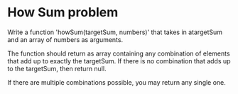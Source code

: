 # How Sum problem

Write a function 'howSum(targetSum, numbers)' that takes in atargetSum and an array of numbers as arguments.

The function should return as array containing any combination of elements that add up to exactly the targetSum. If there is no combination that adds up to the targetSum, then return null.

If there are multiple combinations possible, you may return any single one.